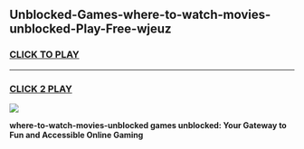 
## Unblocked-Games-where-to-watch-movies-unblocked-Play-Free-wjeuz
<h3>
<a href="https://premium76.site?title=where-to-watch-movies-unblocked&ref=18A1">CLICK TO PLAY</a></h3>
<hr>

<h3>
<a href="https://premium76.site?title=where-to-watch-movies-unblocked&ref=18A1">CLICK 2 PLAY</a>
  
</h3>

<a href="https://premium76.site?title=where-to-watch-movies-unblocked&ref=18A1"><img src="https://clearcache.store/games.png"></a>


**where-to-watch-movies-unblocked games unblocked: Your Gateway to Fun and Accessible Online Gaming**

